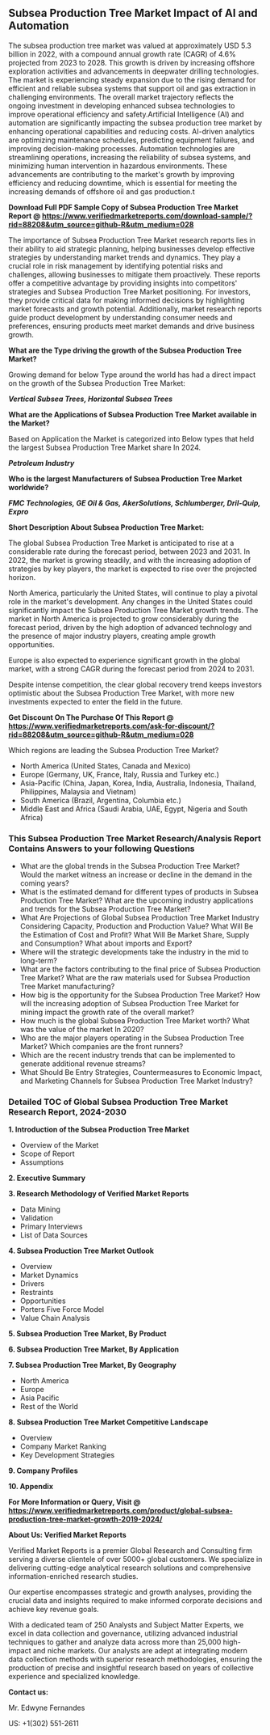 <h2>Subsea Production Tree Market Impact of AI and Automation</h2>The subsea production tree market was valued at approximately USD 5.3 billion in 2022, with a compound annual growth rate (CAGR) of 4.6% projected from 2023 to 2028. This growth is driven by increasing offshore exploration activities and advancements in deepwater drilling technologies. The market is experiencing steady expansion due to the rising demand for efficient and reliable subsea systems that support oil and gas extraction in challenging environments. The overall market trajectory reflects the ongoing investment in developing enhanced subsea technologies to improve operational efficiency and safety.Artificial Intelligence (AI) and automation are significantly impacting the subsea production tree market by enhancing operational capabilities and reducing costs. AI-driven analytics are optimizing maintenance schedules, predicting equipment failures, and improving decision-making processes. Automation technologies are streamlining operations, increasing the reliability of subsea systems, and minimizing human intervention in hazardous environments. These advancements are contributing to the market's growth by improving efficiency and reducing downtime, which is essential for meeting the increasing demands of offshore oil and gas production.t</p><p id="" class=""><strong>Download Full PDF Sample Copy of Subsea Production Tree Market Report @ <a href="https://www.verifiedmarketreports.com/download-sample/?rid=88208&utm_source=github-R&utm_medium=028" target="_blank">https://www.verifiedmarketreports.com/download-sample/?rid=88208&utm_source=github-R&utm_medium=028</a></strong></p><p>The importance of&nbsp;Subsea Production Tree Market research reports lies in their ability to aid strategic planning, helping businesses develop effective strategies by understanding market trends and dynamics. They play a crucial role in risk management by identifying potential risks and challenges, allowing businesses to mitigate them proactively. These reports offer a competitive advantage by providing insights into competitors' strategies and Subsea Production Tree Market positioning. For investors, they provide critical data for making informed decisions by highlighting market forecasts and growth potential. Additionally, market research reports guide product development by understanding consumer needs and preferences, ensuring products meet market demands and drive business growth.</p><p><strong>What are the&nbsp;Type driving the growth of the Subsea Production Tree Market?</strong></p><p id="" class="">Growing demand for below Type around the world has had a direct impact on the growth of the Subsea Production Tree Market:</p><em><strong>Vertical Subsea Trees, Horizontal Subsea Trees</strong></em></p><strong>What are the&nbsp;Applications&nbsp;of Subsea Production Tree Market available in the Market?</strong></p><p id="" class="">Based on Application the Market is categorized into Below types that held the largest Subsea Production Tree Market share In 2024.</p><em><strong>Petroleum Industry</strong></em></p><strong>Who is the largest Manufacturers of Subsea Production Tree Market worldwide?</strong></p><p><em><strong>FMC Technologies, GE Oil & Gas, AkerSolutions, Schlumberger, Dril-Quip, Expro</strong></em></p><p id="" class=""><strong>Short Description About Subsea Production Tree Market:</strong></p><p>The global Subsea Production Tree Market is anticipated to rise at a considerable rate during the forecast period, between 2023 and 2031. In 2022, the market is growing steadily, and with the increasing adoption of strategies by key players, the market is expected to rise over the projected horizon.</p><p>North America, particularly the United States, will continue to play a pivotal role in the market's development. Any changes in the United States could significantly impact the Subsea Production Tree Market growth trends. The market in North America is projected to grow considerably during the forecast period, driven by the high adoption of advanced technology and the presence of major industry players, creating ample growth opportunities.</p><p>Europe is also expected to experience significant growth in the global market, with a strong CAGR during the forecast period from 2024 to 2031.</p><p>Despite intense competition, the clear global recovery trend keeps investors optimistic about the Subsea Production Tree Market, with more new investments expected to enter the field in the future.</p><p id="" class=""><strong>Get Discount On The Purchase Of This Report @ <a href="https://www.verifiedmarketreports.com/ask-for-discount/?rid=88208&utm_source=github-R&utm_medium=028" target="_blank">https://www.verifiedmarketreports.com/ask-for-discount/?rid=88208&utm_source=github-R&utm_medium=028</a></strong></p>Which regions are leading the Subsea Production Tree Market?</p><ul><li>North America (United States, Canada and Mexico)</li><li>Europe (Germany, UK, France, Italy, Russia and Turkey etc.)</li><li>Asia-Pacific (China, Japan, Korea, India, Australia, Indonesia, Thailand, Philippines, Malaysia and Vietnam)</li><li>South America (Brazil, Argentina, Columbia etc.)</li><li>Middle East and Africa (Saudi Arabia, UAE, Egypt, Nigeria and South Africa)</li></ul><h3 id="" class="">This Subsea Production Tree Market Research/Analysis Report Contains Answers to your following Questions</h3><ul><li>What are the global trends in the Subsea Production Tree Market? Would the market witness an increase or decline in the demand in the coming years?</li><li>What is the estimated demand for different types of products in Subsea Production Tree Market? What are the upcoming industry applications and trends for the Subsea Production Tree Market?</li><li>What Are Projections of Global Subsea Production Tree Market Industry Considering Capacity, Production and Production Value? What Will Be the Estimation of Cost and Profit? What Will Be Market Share, Supply and Consumption? What about imports and Export?</li><li>Where will the strategic developments take the industry in the mid to long-term?</li><li>What are the factors contributing to the final price of Subsea Production Tree Market? What are the raw materials used for Subsea Production Tree Market manufacturing?</li><li>How big is the opportunity for the Subsea Production Tree Market? How will the increasing adoption of Subsea Production Tree Market for mining impact the growth rate of the overall market?</li><li>How much is the global Subsea Production Tree Market worth? What was the value of the market In 2020?</li><li>Who are the major players operating in the Subsea Production Tree Market? Which companies are the front runners?</li><li>Which are the recent industry trends that can be implemented to generate additional revenue streams?</li><li>What Should Be Entry Strategies, Countermeasures to Economic Impact, and Marketing Channels for Subsea Production Tree Market Industry?</li></ul><h3 id="" class="">Detailed TOC of Global Subsea Production Tree Market Research Report, 2024-2030</h3><p id="" class=""><strong>1. Introduction of the Subsea Production Tree Market</strong></p><ul><li>Overview of the Market</li><li>Scope of Report</li><li>Assumptions</li></ul><p id="" class=""><strong>2. Executive Summary</strong></p><p id="" class=""><strong>3. Research Methodology of Verified Market Reports</strong></p><ul><li>Data Mining</li><li>Validation</li><li>Primary Interviews</li><li>List of Data Sources</li></ul><p id="" class=""><strong>4. Subsea Production Tree Market Outlook</strong></p><ul><li>Overview</li><li>Market Dynamics</li><li>Drivers</li><li>Restraints</li><li>Opportunities</li><li>Porters Five Force Model</li><li>Value Chain Analysis</li></ul><p id="" class=""><strong>5. Subsea Production Tree Market, By Product</strong></p><p id="" class=""><strong>6. Subsea Production Tree Market, By Application</strong></p><p id="" class=""><strong>7. Subsea Production Tree Market, By Geography</strong></p><ul><li>North America</li><li>Europe</li><li>Asia Pacific</li><li>Rest of the World</li></ul><p id="" class=""><strong>8. Subsea Production Tree Market Competitive Landscape</strong></p><ul><li>Overview</li><li>Company Market Ranking</li><li>Key Development Strategies</li></ul><p id="" class=""><strong>9. Company Profiles</strong></p><p id="" class=""><strong>10. Appendix</strong></p><p id="" class=""><strong>For More Information or Query, Visit @ <a href="https://www.verifiedmarketreports.com/product/global-subsea-production-tree-market-growth-2019-2024/" target="_blank">https://www.verifiedmarketreports.com/product/global-subsea-production-tree-market-growth-2019-2024/</a></strong></p><p id="" class=""><strong>About Us: Verified Market Reports</strong></p><p id="" class="">Verified Market Reports is a premier Global Research and Consulting firm serving a diverse clientele of over 5000+ global customers. We specialize in delivering cutting-edge analytical research solutions and comprehensive information-enriched research studies.</p><p id="" class="">Our expertise encompasses strategic and growth analyses, providing the crucial data and insights required to make informed corporate decisions and achieve key revenue goals.</p><p id="" class="">With a dedicated team of 250 Analysts and Subject Matter Experts, we excel in data collection and governance, utilizing advanced industrial techniques to gather and analyze data across more than 25,000 high-impact and niche markets. Our analysts are adept at integrating modern data collection methods with superior research methodologies, ensuring the production of precise and insightful research based on years of collective experience and specialized knowledge.</p><p id="" class=""><strong>Contact us:</strong></p><p id="" class="">Mr. Edwyne Fernandes</p><p id="" class="">US: +1(302) 551-2611</p>